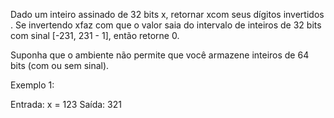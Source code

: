 Dado um inteiro assinado de 32 bits x, retornar xcom seus dígitos invertidos . Se invertendo xfaz com que o valor saia do intervalo de inteiros de 32 bits com sinal [-231, 231 - 1], então retorne 0.

Suponha que o ambiente não permite que você armazene inteiros de 64 bits (com ou sem sinal).

 

Exemplo 1:

Entrada:  x = 123
 Saída:  321
 
